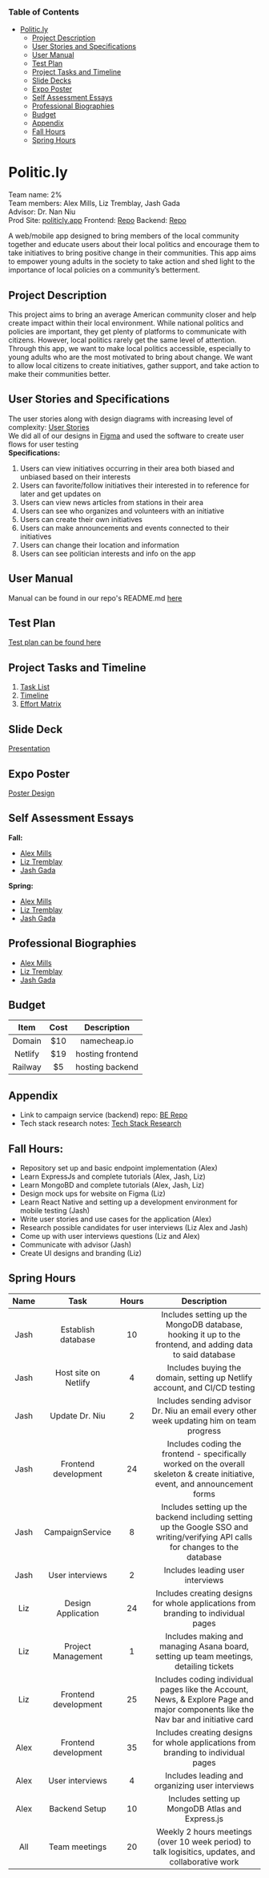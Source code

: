 ### Table of Contents
- [Politic.ly](#politicly)
  - [Project Description](#project-description)
  - [User Stories and Specifications](#user-stories-and-specifications)
  - [User Manual](#user-manual)
  - [Test Plan](#test-plan)
  - [Project Tasks and Timeline](#project-tasks-and-timeline)
  - [Slide Decks](#slide-decks)
  - [Expo Poster](#expo-poster)
  - [Self Assessment Essays](#self-assessment-essays)
  - [Professional Biographies](#professional-biographies)
  - [Budget](#budget)
  - [Appendix](#appendix)
  - [Fall Hours](#fall-hours)
  - [Spring Hours](#spring-hours)

# Politic.ly
Team name: 2% <br>
Team members: Alex Mills, Liz Tremblay, Jash Gada <br>
Advisor: Dr. Nan Niu <br>
Prod Site: [politicly.app](https://www.politicly.app)
Frontend: [Repo](https://github.com/politic-ly/frontend)
Backend: [Repo](https://github.com/politic-ly/campaignService)

A web/mobile app designed to bring members of the local community together and educate users about their local politics and encourage them to take initiatives to bring positive change in their communities. This app aims to empower young adults in the society to take action and shed light to the importance of local policies on a community’s betterment.

## Project Description
This project aims to bring an average American community closer and help create impact within their local environment. While national politics and policies are important, they get plenty of platforms to communicate with citizens. However, local politics rarely get the same level of attention. Through this app, we want to make local politics accessible, especially to young adults who are the most motivated to bring about change. We want to allow local citizens to create initiatives, gather support, and take action to make their communities better.

## User Stories and Specifications
The user stories along with design diagrams with increasing level of complexity: [User Stories](https://github.com/lizisawizard/SeniorDesignProject/blob/b828a3709a00e8fdffc3f31271f59836609a18d6/Homework%20Assignments/user_stories.md)
<br>
We did all of our designs in [Figma](https://www.figma.com/file/2Y3q7n4LyJ6GE03pOQvDiz/Senior-Design) and used the software to create user flows for user testing
<br>
**Specifications:** 
1. Users can view initiatives occurring in their area both biased and unbiased based on their interests
2. Users can favorite/follow initiatives their interested in to reference for later and get updates on
3. Users can view news articles from stations in their area
4. Users can see who organizes and volunteers with an initiative
5. Users can create their own initiatives
6. Users can make announcements and events connected to their initiatives
7. Users can change their location and information 
8. Users can see politician interests and info on the app

## User Manual
Manual can be found in our repo's README.md [here](https://github.com/politic-ly/frontend#readme)

## Test Plan
[Test plan can be found here](https://github.com/lizisawizard/SeniorDesignProject/blob/main/Homework%20Assignments/TestPlan.md)

## Project Tasks and Timeline
1. [Task List](https://github.com/lizisawizard/SeniorDesignProject/blob/main/Homework%20Assignments/Tasklist.md)
2. [Timeline](https://docs.google.com/spreadsheets/d/1T2ENjC0N1yWWrESUSFwFy1tjItJfxxGDd_byjLiZEd0/edit#gid=0)
3. [Effort Matrix](https://docs.google.com/spreadsheets/d/1T2ENjC0N1yWWrESUSFwFy1tjItJfxxGDd_byjLiZEd0/edit#gid=675574539)

## Slide Deck
[Presentation](https://docs.google.com/presentation/d/1DhGG4NNpBJisvetZcx4SnlfzfdLJR-6Q_GrLZRRjacg/edit#slide=id.g17c061644c4_0_11)

## Expo Poster
[Poster Design](https://github.com/politic-ly/frontend)

## Self Assessment Essays
**Fall:**
- [Alex Mills](https://github.com/lizisawizard/Politic.ly/blob/main/Homework%20Assignments/Alex/Assessment%20Essay.pdf)
- [Liz Tremblay](https://github.com/lizisawizard/Politicially/blob/main/Homework%20Assignments/Liz/assignment3.md)
- [Jash Gada](https://github.com/lizisawizard/Politic.ly/blob/main/Homework%20Assignments/Jash/assignment3.md)

**Spring:**
- [Alex Mills](https://github.com/lizisawizard/Politic.ly/blob/main/Homework%20Assignments/Alex/spring-reflection.md)
- [Liz Tremblay](https://github.com/lizisawizard/Politic.ly/blob/main/Homework%20Assignments/Liz/final-self-reflection.md)
- [Jash Gada](https://github.com/lizisawizard/Politic.ly/blob/main/Homework%20Assignments/Jash/sprint-assessment.md)

## Professional Biographies
- [Alex Mills](https://github.com/lizisawizard/Politic.ly/blob/main/Homework%20Assignments/Alex/biography.md)
- [Liz Tremblay](https://github.com/lizisawizard/Politic.ly/blob/main/Homework%20Assignments/Liz/bio.md)
- [Jash Gada](https://github.com/lizisawizard/Politic.ly/blob/main/Homework%20Assignments/Jash/biography.md)

## Budget

|Item| Cost | Description |
|:-----:|:-----:|:-------:|
| Domain | $10 | namecheap.io|
| Netlify | $19 | hosting frontend|
| Railway | $5 | hosting backend|

## Appendix
- Link to campaign service (backend) repo: [BE Repo](https://github.com/alexjmills/campaignService) 
- Tech stack research notes: [Tech Stack Research](https://docs.google.com/document/d/1IqSHPhsfbmGurX1CxYS0GweudwTg9roSp20yxd3N3oE/edit?usp=share_link)

## Fall Hours:
- Repository set up and basic endpoint implementation (Alex)
- Learn ExpressJs and complete tutorials (Alex, Jash, Liz)
- Learn MongoBD and complete tutorials (Alex, Jash, Liz)
- Design mock ups for website on Figma (Liz)
- Learn React Native and setting up a development environment for mobile testing (Jash)
- Write user stories and use cases for the application (Alex)
- Research possible candidates for user interviews (Liz Alex and Jash)
- Come up with user interviews questions (Liz and Alex)
- Communicate with advisor (Jash)
- Create UI designs and branding (Liz)

## Spring Hours
| Name | Task | Hours | Description |
|:-------:|:----------:|:---:|:--------------:|
| Jash | Establish database | 10 | Includes setting up the MongoDB database, hooking it up to the frontend, and adding data to said database |
| Jash | Host site on Netlify | 4 | Includes buying the domain, setting up Netlify account, and CI/CD testing |
| Jash | Update Dr. Niu | 2 | Includes sending advisor Dr. Niu an email every other week updating him on team progress |
| Jash | Frontend development | 24 | Includes coding the frontend - specifically worked on the overall skeleton & create initiative, event, and announcement forms |
| Jash | CampaignService | 8 | Includes setting up the backend including setting up the Google SSO and writing/verifying API calls for changes to the database |
| Jash | User interviews | 2 | Includes leading user interviews |
| Liz | Design Application | 24 | Includes creating designs for whole applications from branding to individual pages |
| Liz | Project Management | 1 | Includes making and managing Asana board, setting up team meetings, detailing tickets |
| Liz | Frontend development | 25 | Includes coding individual pages like the Account, News, & Explore Page and major components like the Nav bar and initiative card |
| Alex | Frontend development | 35 | Includes creating designs for whole applications from branding to individual pages |
| Alex | User interviews | 4 | Includes leading and organizing user interviews |
| Alex | Backend Setup | 10 | Includes setting up MongoDB Atlas and Express.js |
| All | Team meetings | 20 | Weekly 2 hours meetings (over 10 week period) to talk logisitics, updates, and collaborative work |
